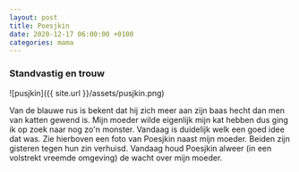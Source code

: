 ```yaml
---
layout: post
title: Poesjkin
date: 2020-12-17 06:00:00 +0100
categories: mama
---
```


### Standvastig en trouw
![pusjkin]({{ site.url }}/assets/pusjkin.png)  

Van de blauwe rus is bekent dat hij zich meer aan zijn baas hecht dan men van katten gewend is. Mijn moeder wilde eigenlijk mijn kat hebben dus ging ik op zoek naar nog zo'n monster. Vandaag is duidelijk welk een goed idee dat was. Zie hierboven een foto van Poesjkin naast mijn moeder. Beiden zijn gisteren tegen hun zin verhuisd. Vandaag houd Poesjkin alweer (in een volstrekt vreemde omgeving) de wacht over mijn moeder.
